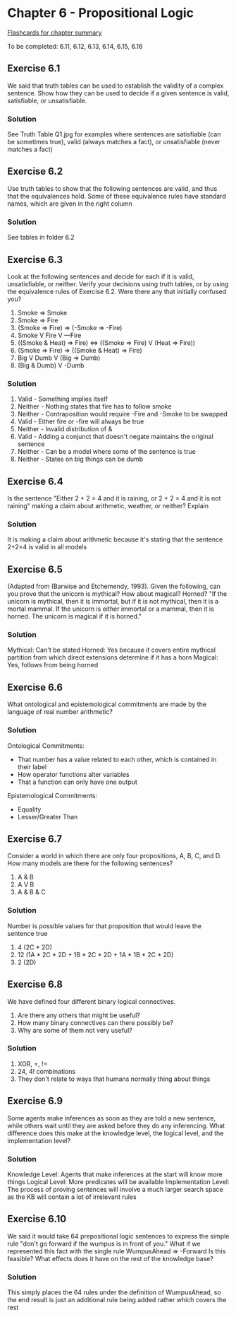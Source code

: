 # Chapter 6 - Propositional Logic #
[Flashcards for chapter summary](http://www.cram.com/flashcards/chapter-6-agents-that-reason-logicaly-7511652)

To be completed:
6.11, 6.12, 6.13, 6.14, 6.15, 6.16

## Exercise 6.1 ##
We said that truth tables can be used to establish the validity of a complex sentence. Show
how they can be used to decide if a given sentence is valid, satisfiable, or unsatisfiable.

### Solution ###
See Truth Table Q1.jpg for examples where sentences are satisfiable (can be sometimes true), valid (always matches
a fact), or unsatisfiable (never matches a fact)


## Exercise 6.2 ##
Use truth tables to show that the following sentences are valid, and thus that the equivalences
hold. Some of these equivalence rules have standard names, which are given in the right column

### Solution ###
See tables in folder 6.2


## Exercise 6.3 ##
Look at the following sentences and decide for each if it is valid, unsatisfiable, or neither.
Verify your decisions using truth tables, or by using the equivalence rules of Exercise 6.2. Were
there any that initially confused you?
1. Smoke => Smoke
2. Smoke => Fire
3. (Smoke => Fire) => (-Smoke => -Fire)
4. Smoke V Fire V —Fire
5. ((Smoke & Heat) => Fire) <=> ((Smoke => Fire) V (Heat => Fire))
6. (Smoke => Fire) => ((Smoke & Heat) => Fire)
7. Big V Dumb V (Big => Dumb)
8. (Big & Dumb) V -Dumb

### Solution ###
1. Valid - Something implies itself
2. Neither - Nothing states that fire has to follow smoke
3. Neither - Contraposition would require -Fire and -Smoke to be swapped
4. Valid - Either fire or -fire will always be true
5. Neither - Invalid distribution of &
6. Valid - Adding a conjunct that doesn't negate maintains the original sentence
7. Neither - Can be a model where some of the sentence is true
8. Neither - States on big things can be dumb


## Exercise 6.4 ##
Is the sentence "Either 2 + 2 = 4 and it is raining, or 2 + 2 = 4 and it is not raining" making
a claim about arithmetic, weather, or neither? Explain

### Solution ###
It is making a claim about arithmetic because it's stating that the sentence 2+2=4 is valid in all models


## Exercise 6.5 ##
(Adapted from (Barwise and Etchemendy, 1993). Given the following, can you prove that
the unicorn is mythical? How about magical? Horned?
"If the unicorn is mythical, then it is immortal, but if it is not mythical, then it is a
mortal mammal. If the unicorn is either immortal or a mammal, then it is horned.
The unicorn is magical if it is horned."

### Solution ###
Mythical: Can't be stated
Horned: Yes because it covers entire mythical partition from which direct extensions determine if it has a horn
Magical: Yes, follows from being horned


## Exercise 6.6 ##
What ontological and epistemological commitments are made by the language of real number arithmetic?

### Solution ###
Ontological Commitments:
  * That number has a value related to each other, which is contained in their label
  * How operator functions alter variables
  * That a function can only have one output

Epistemological Commitments:
  * Equality
  * Lesser/Greater Than


## Exercise 6.7 ##
Consider a world in which there are only four propositions, A, B, C, and D. How many
models are there for the following sentences?

1. A & B
2. A V B
3. A & B & C

### Solution ###
Number is possible values for that proposition that would leave the sentence true
1. 4 (2C * 2D)
2. 12 (1A * 2C * 2D + 1B * 2C * 2D + 1A * 1B * 2C * 2D)
3. 2 (2D)


## Exercise 6.8 ##
We have defined four different binary logical connectives.
1. Are there any others that might be useful?
2. How many binary connectives can there possibly be?
3. Why are some of them not very useful?

### Solution ###
1. XOR, =, !=
2. 24, 4! combinations
3. They don't relate to ways that humans normally thing about things


## Exercise 6.9 ##
Some agents make inferences as soon as they are told a new sentence, while others wait until
they are asked before they do any inferencing. What difference does this make at the knowledge
level, the logical level, and the implementation level?

### Solution ###
Knowledge Level: Agents that make inferences at the start will know more things
Logical Level: More predicates will be available
Implementation Level: The process of proving sentences will involve a much larger search space as the KB will contain
a lot of irrelevant rules


## Exercise 6.10 ##
We said it would take 64 prepositional logic sentences to express the simple rule "don't
go forward if the wumpus is in front of you." What if we represented this fact with the single rule
WumpusAhead => -Forward
Is this feasible? What effects does it have on the rest of the knowledge base?

### Solution ###
This simply places the 64 rules under the definition of WumpusAhead, so the end result is just an additional rule
being added rather which covers the rest

